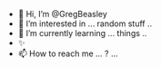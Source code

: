 - 👋 Hi, I’m @GregBeasley
- 👀 I’m interested in ... random stuff .. 
- 🌱 I’m currently learning ... things .. 
- ✨ 
- 📫 How to reach me ... ? ...

<!---
GregBeasley/GregBeasley is a ✨ special ✨ repository because its `README.md` (this file) appears on your GitHub profile.
You can click the Preview link to take a look at your changes.
- 💞️ I’m looking to collaborate on ...
--->
